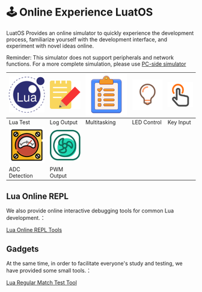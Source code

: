 # 🕹️ Online Experience LuatOS

LuatOS Provides an online simulator to quickly experience the development process, familiarize yourself with the development interface, and experiment with novel ideas online.

Reminder: This simulator does not support peripherals and network functions. For a more complete simulation, please use [PC-side simulator](../pc/index.md)

| [![_](../_static/emulator/lua.svg)](https://wiki.luatos.org/_static/luatos-emulator/lua.html)  | [![_](../_static/emulator/log.svg)](https://wiki.luatos.org/_static/luatos-emulator/log.html) | [![_](../_static/emulator/task.svg)](https://wiki.luatos.org/_static/luatos-emulator/task.html) | [![_](../_static/emulator/led.svg)](https://wiki.luatos.org/_static/luatos-emulator/led.html) | [![_](../_static/emulator/key.svg)](https://wiki.luatos.org/_static/luatos-emulator/key.html) |
|-|-|-|-|-|
| Lua Test | Log Output | Multitasking | LED Control | Key Input |
|  [![_](../_static/emulator/adc.svg)](https://wiki.luatos.org/_static/luatos-emulator/adc.html) | [![_](../_static/emulator/pwm.svg)](https://wiki.luatos.org/_static/luatos-emulator/pwm.html) |  |  | |
| ADC Detection | PWM Output |  |  | |

## Lua Online REPL

We also provide online interactive debugging tools for common Lua development.：

[Lua Online REPL Tools](https://wiki.luatos.org/_static/repl/index.html)

## Gadgets

At the same time, in order to facilitate everyone's study and testing, we have provided some small tools.：

[Lua Regular Match Test Tool](https://wiki.luatos.org/_static/string-match/index.html)
